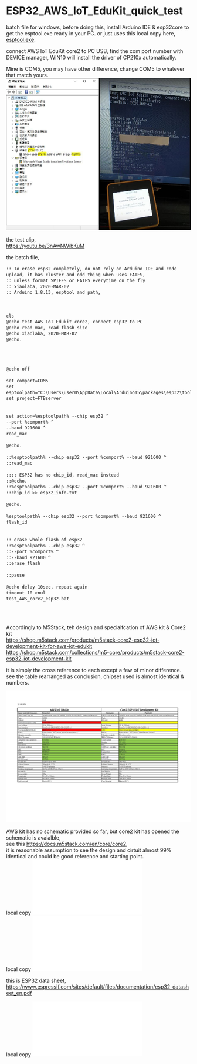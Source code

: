 # ESP32_AWS_IoT_EduKit_quick_test
batch file for windows, before doing this, install Arduino IDE &amp; esp32core to get the esptool.exe ready in your PC. or just uses this local copy here, [esptool.exe](esptool.exe).    

connect AWS IoT EduKit core2 to PC USB, find the com port number with DEVICE manager, WIN10 will install the driver of CP210x automatically.  

Mine is COM5, you may have other difference, change COM5 to whatever that match yours.  
![com5_cp210x_1.JPG](com5_cp210x_1.JPG)  



the test clip,  
https://youtu.be/3nAwNWibKuM 


the batch file,  


```
:: To erase esp32 completely, do not rely on Arduino IDE and code upload, it has cluster and odd thing when uses FATFS, 
:: unless format SPIFFS or FATFS everytime on the fly
:: xiaolaba, 2020-MAR-02
:: Arduino 1.8.13, esptool and path,



cls
@echo test AWS IoT Edukit core2, connect esp32 to PC
@echo read mac, read flash size
@echo xiaolaba, 2020-MAR-02
@echo.




@echo off

set comport=COM5
set esptoolpath="C:\Users\user0\AppData\Local\Arduino15\packages\esp32\tools\esptool_py\3.0.0/esptool.exe"
set project=FTBserver


set action=%esptoolpath% --chip esp32 ^
--port %comport% ^
--baud 921600 ^
read_mac

@echo.
 
::%esptoolpath% --chip esp32 --port %comport% --baud 921600 ^
::read_mac

:::: ESP32 has no chip_id, read_mac instead
::@echo.
::%esptoolpath% --chip esp32 --port %comport% --baud 921600 ^
::chip_id >> esp32_info.txt

@echo.

%esptoolpath% --chip esp32 --port %comport% --baud 921600 ^
flash_id


:: erase whole flash of esp32
::%esptoolpath% --chip esp32 ^
::--port %comport% ^
::--baud 921600 ^
::erase_flash

::pause

@echo delay 10sec, repeat again
timeout 10 >nul
test_AWS_core2_esp32.bat




```



Accordingly to M5Stack, teh design and speciaifcation of AWS kit & Core2 kit  
https://shop.m5stack.com/products/m5stack-core2-esp32-iot-development-kit-for-aws-iot-edukit  
https://shop.m5stack.com/collections/m5-core/products/m5stack-core2-esp32-iot-development-kit  

it is simply the cross reference to each except a few of minor difference. see the table rearranged as conclusion, chipset used is almost identical & numbers.  

![core2_differences.jpg](core2_differences.jpg)  

AWS kit has no schematic provided so far, but core2 kit has opened the schematic is avaialble,  
see this https://docs.m5stack.com/en/core/core2,  
it is reasonable assumption to see the design and cirtuit almost 99% identical and could be good reference and starting point.  
local copy ![CORE2_V1.0_SCH.pdf](CORE2_V1.0_SCH.pdf)  
local copy ![CORE2_EXT_Board.pdf](CORE2_EXT_Board.pdf)  
  
this is ESP32 data sheet, https://www.espressif.com/sites/default/files/documentation/esp32_datasheet_en.pdf  
  
local copy ![esp32_datasheet_en_ver3.6.pdf](esp32_datasheet_en_ver3.6.pdf)  
    

